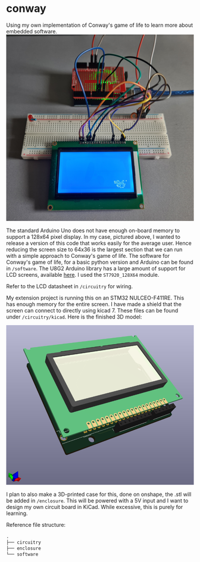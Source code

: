 # conway
Using my own implementation of Conway's game of life to learn more about embedded software.
![Screenshot](arduino_snapshot.jpg)

The standard Arduino Uno does not have enough on-board memory to support a 128x64 pixel display.
In my case, pictured above, I wanted to release a version of this code that works easily for the average user.
Hence reducing the screen size to 64x36 is the largest section that we can run with a simple approach to Conway's game of life.
The software for Conway's game of life, for a basic python version and Arduino can be found in `/software`.
The U8G2 Arduino library has a large amount of support for LCD screens, available [here](https://github.com/olikraus/u8g2/wiki/u8g2setupcpp). I used the `ST7920_128X64` module.

Refer to the LCD datasheet in `/circuitry` for wiring.

My extension project is running this on an STM32 NULCEO-F411RE. This has enough memory for the entire screen. I have made a shield that the screen can connect to directly using kicad 7. These files can be found under `/circuitry/kicad`. Here is the finished 3D model:

![Screenshot](conway_board_3d.png)


I plan to also make a 3D-printed case for this, done on onshape, the .stl will be added in `/enclosure`.
This will be powered with a 5V input and I want to design my own circuit board in KiCad. While excessive, this is purely for learning.

Reference file structure:
```
.
├── circuitry
├── enclosure
└── software
```
